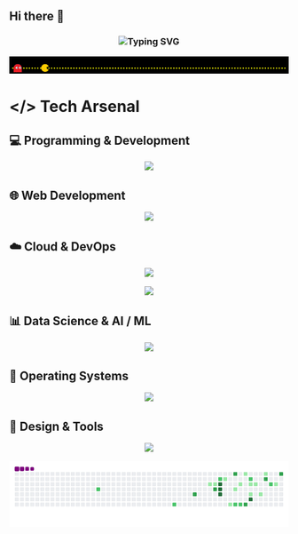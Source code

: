 ## Hi there 👋

<h3 align="center">
  <img src="https://readme-typing-svg.demolab.com?font=Fira+Code&pause=1000&color=64FFDA&center=true&vCenter=true&width=800&lines=%F0%9F%A4%96%20AI%20%2B%20ML%20Enthusiast%20%7C%20%F0%9F%90%8D%20Python%20%7C%20%E2%98%81%EF%B8%8F%20Cloud%20%7C%20%F0%9F%94%92%20Cybersecurity;%20AWS%20Cloud%20Practitioner%20%7C%20GitHub%20Foundations%20%7C%20Google%20AI%20Essentials;%20Generative%20AI%20%7C%20Prompt%20Engineering%20%7C%20LangChain%20%7C%20RAG;%F0%9F%A7%A9%20Prompt%20Confirm%20Chrome%20Extension;%F0%9F%93%9A%20Learning%20by%20Doing%20%7C%20%F0%9F%9B%A0%EF%B8%8F%20Sharing%20by%20Building" alt="Typing SVG" />
</h3>

![pacman divider](https://github.com/abhishekmallav/abhishekmallav/blob/main/assets/animation.gif)

# </> Tech Arsenal

## 💻 Programming & Development
<p align="center">
  <a href="https://go-skill-icons.vercel.app/">
    <img src="https://go-skill-icons.vercel.app/api/icons?i=python,cpp,bash,powershell,fastapi,nodejs,npm,git,github,postman&theme=light" />
  </a>
</p>

## 🌐 Web Development
<p align="center">
  <a href="https://go-skill-icons.vercel.app/">
    <img src="https://go-skill-icons.vercel.app/api/icons?i=html,css,javascript,bootstrap,tailwindcss&theme=light" />
  </a>
</p>

## ☁️ Cloud & DevOps
<p align="center">
  <a href="https://go-skill-icons.vercel.app/">
    <img src="https://go-skill-icons.vercel.app/api/icons?i=aws,azure,gcp,githubactions,docker,kubernetes,nginx&theme=light" />
  </a>
</p>

<p align="center">
  <a href="https://go-skill-icons.vercel.app/">
    <img src="https://go-skill-icons.vercel.app/api/icons?i=lambda,ec2,ecs,ecr,fargate,s3,dynamodb&theme=light" />
  </a>
</p>

## 📊 Data Science & AI / ML
<p align="center">
  <a href="https://go-skill-icons.vercel.app/">
    <img src="https://go-skill-icons.vercel.app/api/icons?i=googlecolab,jupyter,numpy,langchain,matplotlib,pandas,pytorch,tensorflow,scikitlearn,streamlit,qdrant&theme=light" />
  </a>
</p>

## 🐧 Operating Systems
<p align="center">
  <a href="https://go-skill-icons.vercel.app/">
    <img src="https://go-skill-icons.vercel.app/api/icons?i=linux,mint,ubuntu,kali,fedora,kde,nixos,popos,arch,manjaro,windows&theme=light" />
  </a>
</p>

## 🎨 Design & Tools
<p align="center">
  <a href="https://go-skill-icons.vercel.app/">
    <img src="https://go-skill-icons.vercel.app/api/icons?i=gimp,inkscape,canva,figma,overleaf,arduino,virtualbox,vscode&theme=light" />
  </a>
</p>

<div align="center">
  <img src="https://raw.githubusercontent.com/abhishekmallav/abhishekmallav/output/github-contribution-grid-snake.gif" alt="snake animation" />
</div>
